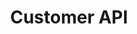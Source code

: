---
title: "Customer API"
desc: "Embed a mobile chat window in an Android application."
color: "#4484e7"
version: "0.3"
menu: 
    customer_api: 
        identifier: "API Reference"
    customer_api_reference: 
        identifier: "0.3"
---